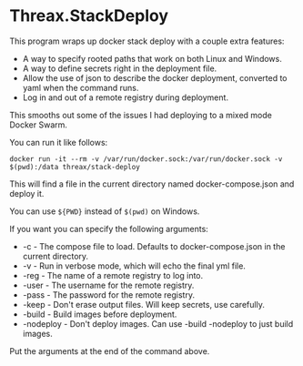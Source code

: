 ﻿# Threax.StackDeploy
This program wraps up docker stack deploy with a couple extra features:

* A way to specify rooted paths that work on both Linux and Windows.
* A way to define secrets right in the deployment file.
* Allow the use of json to describe the docker deployment, converted to yaml when the command runs.
* Log in and out of a remote registry during deployment.

This smooths out some of the issues I had deploying to a mixed mode Docker Swarm.

You can run it like follows:
```
docker run -it --rm -v /var/run/docker.sock:/var/run/docker.sock -v $(pwd):/data threax/stack-deploy
```
This will find a file in the current directory named docker-compose.json and deploy it.

You can use `${PWD}` instead of `$(pwd)` on Windows.

If you want you can specify the following arguments:
* -c - The compose file to load. Defaults to docker-compose.json in the current directory.
* -v - Run in verbose mode, which will echo the final yml file.
* -reg - The name of a remote registry to log into.
* -user - The username for the remote registry.
* -pass - The password for the remote registry.
* -keep - Don't erase output files. Will keep secrets, use carefully.
* -build - Build images before deployment.
* -nodeploy - Don't deploy images. Can use -build -nodeploy to just build images.

Put the arguments at the end of the command above.